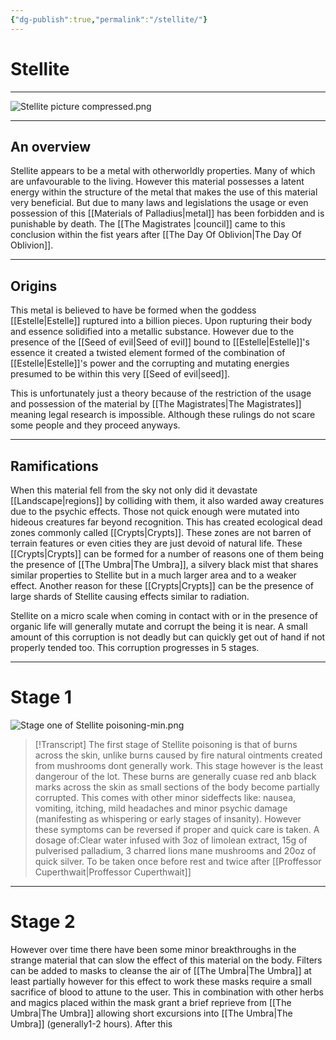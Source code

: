 ```yaml
---
{"dg-publish":true,"permalink":"/stellite/"}
---
```



# Stellite
***

![Stellite picture compressed.png](/img/user/Stellite%20picture%20compressed.png)
***

## An overview

Stellite appears to be a metal with otherworldly properties. Many of which are unfavourable to the living. However this material possesses a latent energy within the structure of the metal that makes the use of this material very beneficial. But due to many laws and legislations the usage or even possession of this [[Materials of Palladius\|metal]] has been forbidden and is punishable by death. The [[The Magistrates \|council]] came to this conclusion within the fist years after  [[The Day Of Oblivion\|The Day Of Oblivion]]. 
***
## Origins

This metal is believed to have be formed when the goddess [[Estelle\|Estelle]] ruptured into a billion pieces. Upon rupturing their body and essence solidified into a metallic substance. However due to the presence of the [[Seed of evil\|Seed of evil]] bound to [[Estelle\|Estelle]]'s essence it created a twisted element formed of the combination of [[Estelle\|Estelle]]'s power and the corrupting and mutating energies presumed to be within this very [[Seed of evil\|seed]]. 

This is unfortunately just a  theory because of the restriction of the usage and possession of the material by [[The Magistrates\|The Magistrates]] meaning legal research is impossible. Although these rulings do not scare some people and they proceed anyways.
***
## Ramifications

When this material fell from the sky not only did it devastate [[Landscape\|regions]] by colliding with them, it also warded away creatures due to the psychic effects. Those not quick enough were mutated into hideous creatures far beyond recognition. This has created ecological dead zones commonly called [[Crypts\|Crypts]]. These zones are not barren of terrain features or even cities they are just devoid of natural life. These [[Crypts\|Crypts]] can be formed for a number of reasons one of them being the presence of [[The Umbra\|The Umbra]], a silvery black mist that shares similar properties to Stellite but in a much larger area and to a weaker effect. Another reason for these [[Crypts\|Crypts]] can be the presence of large shards of Stellite causing effects similar to radiation. 

Stellite on a micro scale when coming in contact with or in the presence of organic life will generally mutate and corrupt the being it is near. A small amount of this corruption is not deadly but can quickly get out of hand if not properly tended too.
This corruption progresses in 5 stages.

***
# Stage 1
 ![Stage one of Stellite poisoning-min.png](/img/user/Stage%20one%20of%20Stellite%20poisoning-min.png)
 >[!Transcript] 
 >The first stage of Stellite poisoning is that of burns across the skin, unlike burns 
caused by fire natural ointments created from mushrooms dont generally work. 
This stage however is the least dangerour of the lot. 
These burns are generally cuase red anb black marks across the skin as small sections
of the body become partially corrupted. This comes with other minor sideffects like: 
nausea, vomiting, itching, mild headaches and minor psychic damage 
(manifesting as whispering or early stages of insanity).
However these symptoms can be reversed if proper and quick care is taken. 
A dosage of:Clear water infused with 3oz of limolean extract, 15g of pulverised 
palladium, 3 charred lions mane mushrooms and 20oz of quick silver. To be taken once before rest and twice after 
[[Proffessor Cuperthwait\|Proffessor Cuperthwait]] 

***

# Stage 2










However over time there have been some minor breakthroughs in the strange material that can slow the effect of this material on the body. Filters can be added to masks to cleanse the air of [[The Umbra\|The Umbra]] at least partially however for this effect to work these masks require a small sacrifice of blood to attune to the user. This in combination with other herbs and magics placed within the mask grant a brief reprieve from [[The Umbra\|The Umbra]] allowing short excursions into [[The Umbra\|The Umbra]] (generally1-2 hours). After this 